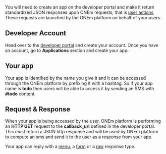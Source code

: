 You will need to create an app on the developer portal and make it return standardized JSON responses upon ONEm requests, that is [user actions](/building/webhooks/). These requests are launched by the ONEm platform on behalf of your users.

## Developer Account

Head over to the [developer portal](http://developer-portal-poc.onem.zone) and create your account. Once you have an account, go to **Applications** section and create your app.


## Your app

Your app is identified by the name you give it and it can be accessed through the ONEm platform by prefixing it with a hashtag. So if your app name is **todo** then users will be able to access it by sending an SMS with **#todo** content.


## Request & Response

When your app is being accessed by the user, ONEm platform is performing an **HTTP GET** request to the **callback_url** defined in the developer portal.
This must return a JSON http response and will be used by ONEm platform to compute an sms and send it to the user as a response from your app.

Your app can reply with a [menu](/building/menus/), a [form](/building/forms/) or a [raw](/building/raw/) response type.
